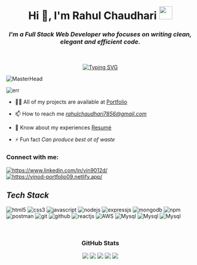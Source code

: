 <h1 align="center">Hi 👋, I'm Rahul Chaudhari <img
        src="https://camo.githubusercontent.com/d3359cb00ab0b5ed8f2e1fe3fceb4fbaf3b614340f8c0db99c17b9f50b351770/68747470733a2f2f656d6f6a69732e736c61636b6d6f6a69732e636f6d2f656d6f6a69732f696d616765732f313533313834393433302f343234362f626c6f622d73756e676c61737365732e6769663f31353331383439343330"
        width="35"></h1>

<!----------------------------------- About Section ------------------------------------>

<h3 align="center"><i>I'm a Full Stack Web Developer who focuses on writing clean, elegant and efficient code.</i> </h3>
<br>

<!----------------------------------- Profile View Section ------------------------------------>

<br>
<div align="center">
    <a href="https://git.io/typing-svg"><img
            src="https://readme-typing-svg.demolab.com?font=Fira+Code&size=27&pause=1000&color=blue &width=470&lines=Hello+Fellow+%3C%2FDevelopers%3E;if(brain!%3Dempty)+keepCoding()+;else++orderCoffee()+"
            alt="Typing SVG" /></a>
    <!-- [![Typing SVG](https://readme-typing-svg.demolab.com?font=Fira+Code&pause=1000&width=435&lines=Hello+Fellow+%3C%2FDevelopers%3E;if(brain+!%3D+empty)+%7B++keepCoding()++%7D+;else+%7B++orderCoffee()++%7D)](https://git.io/typing-svg) -->
</div>

![MasterHead](https://miro.medium.com/max/1400/1*OxT7UjIwhklKE8d8SFyo7g.gif)


<p align="left"> <img
        src="https://komarev.com/ghpvc/?username=chaudhari014&label=Profile%20views&color=0e75b6&style=flat"
        alt="err" /> </p>

- 👨‍💻 All of my projects are available at [Portfolio](https://chaudhari014.github.io/)

- 📫 How to reach me *rahulchaudhari7856@gmail.com*

- 📄 Know about my experiences
[Resumé](https://drive.google.com/file/d/16gwOIAO0kfstcuZ0ATECY5dY22Km6GxN/view?usp=sharing)

- ⚡ Fun fact *Can produce best ot of waste*


<h3 align="left">Connect with me:</h3>
<p align="left">
    <a href="https://www.linkedin.com/in/rahul-chaudhari-52718a273/">
        <img align="center" src="https://img.shields.io/badge/LinkedIn-0077B5?style=for-the-badge&logo=linkedin&logoColor=white" alt="https://www.linkedin.com/in/vin9012d/" />
    </a>
    <a href="https://chaudhari014.github.io/">
        <img align="center" src="https://img.shields.io/badge/Portfolio-18A303?style=for-the-badge&logo=ionic&logoColor=white" alt="https://vinod-portfolio09.netlify.app/" />
    </a>
</p>


<h2><i>Tech Stack</i></h2>
<p>
    <img src="https://img.shields.io/badge/HTML5-E34F26?style=for-the-badge&logo=html5&logoColor=white" alt="html5" />
    <img src="https://img.shields.io/badge/CSS3-1572B6?style=for-the-badge&logo=css3&logoColor=white" alt="css3" />
    <img src="https://img.shields.io/badge/JavaScript-323330?style=for-the-badge&logo=javascript&logoColor=F7DF1E" alt="javascript" />
    <img src="https://img.shields.io/badge/Node.js-339933?style=for-the-badge&logo=nodedotjs&logoColor=white" alt="nodejs" />
    <img src="https://img.shields.io/badge/Express.js-000000?style=for-the-badge&logo=express&logoColor=white" alt="expressjs" />
    <img src="https://img.shields.io/badge/MongoDB-4EA94B?style=for-the-badge&logo=mongodb&logoColor=white" alt="mongodb" />
    <img src="https://img.shields.io/badge/npm-CB3837?style=for-the-badge&logo=npm&logoColor=white" alt="npm" />
    <img src="https://img.shields.io/badge/Postman-FF6C37?style=for-the-badge&logo=Postman&logoColor=white" alt="postman" />
    <img src="https://img.shields.io/badge/Git-f44d27?style=for-the-badge&logo=git&logoColor=white" alt="git" />
    <img src="https://img.shields.io/badge/GitHub-100000?style=for-the-badge&logo=github&logoColor=white" alt="github" />
    <img src="https://img.shields.io/badge/React-20232A?style=for-the-badge&logo=react&logoColor=61DAFB" alt="reactjs" />
    <img src="https://img.shields.io/badge/AWS-232F3E?style=for-the-badge&logo=amazon-aws&logoColor=FF9900" alt="AWS" />
    <img src="https://img.shields.io/badge/MySQL-4479A1?style=for-the-badge&logo=mysql&logoColor=white" alt="Mysql" />
    <img src="https://img.shields.io/badge/LLD-FF5733?style=for-the-badge&logo=visual-studio-code&logoColor=white" alt="Mysql" />
    <img src="https://img.shields.io/badge/Redis-DC382D?style=for-the-badge&logo=redis&logoColor=white" alt="Mysql" />
</p>
<br>

<div>
    <h3 align="center">GitHub Stats</h3>
    <p align="center">
        <img
            src="http://github-profile-summary-cards.vercel.app/api/cards/profile-details?username=chaudhari014&theme=github_dark">
        <img
            src="http://github-profile-summary-cards.vercel.app/api/cards/repos-per-language?username=chaudhari014&theme=github_dark">
        <img
            src="http://github-profile-summary-cards.vercel.app/api/cards/most-commit-language?username=chaudhari014&theme=github_dark">
        <img
            src="http://github-profile-summary-cards.vercel.app/api/cards/stats?username=chaudhari014&theme=github_dark">
        <img
            src="http://github-profile-summary-cards.vercel.app/api/cards/productive-time?username=chaudhari014&theme=github_dark&utcOffset=8">
    </p>
</div>
